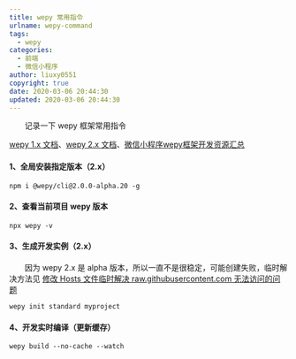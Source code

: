 ```yaml
---
title: wepy 常用指令
urlname: wepy-command
tags:
  - wepy
categories:
  - 前端
  - 微信小程序
author: liuxy0551
copyright: true
date: 2020-03-06 20:44:30
updated: 2020-03-06 20:44:30
---
```



　　记录一下 wepy 框架常用指令
<!--more-->


[wepy 1.x 文档](https://wepyjs.github.io/wepy-docs/1.x)、[wepy 2.x 文档](https://wepyjs.github.io/wepy-docs/2.x)、[微信小程序wepy框架开发资源汇总](https://github.com/aben1188/awesome-wepy)

#### 1、全局安装指定版本（2.x）

``` shell
npm i @wepy/cli@2.0.0-alpha.20 -g
```

#### 2、查看当前项目 wepy 版本

``` shell
npx wepy -v
```

#### 3、生成开发实例（2.x）

　　因为 wepy 2.x 是 alpha 版本，所以一直不是很稳定，可能创建失败，临时解决方法见 [修改 Hosts 文件临时解决 raw.githubusercontent.com 无法访问的问题](https://liuxianyu.cn/article/hosts-githubusercontent.html)

``` shell
wepy init standard myproject
```

#### 4、开发实时编译（更新缓存）

``` shell
wepy build --no-cache --watch
```
